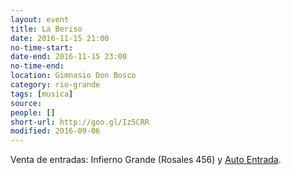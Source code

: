 ```yaml
---
layout: event 
title: La Beriso
date: 2016-11-15 21:00
no-time-start: 
date-end: 2016-11-15 23:00
no-time-end: 
location: Gimnasio Don Bosco
category: rio-grande
tags: [musica]
source: 
people: []
short-url: http://goo.gl/Iz5CRR
modified: 2016-09-06
---
```


Venta de entradas: Infierno Grande (Rosales 456) y [Auto Entrada](http://www.autoentrada.com/).


